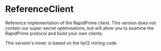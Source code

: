 ReferenceClient
===============

Reference implementation of the RapidPrime client.  This version does not contain our super-secret optimizations, but will allow you to examine the RapidPrime protocol and build your own clients.  

This version's miner is based on the hp12 mining code.

